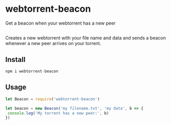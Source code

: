 # webtorrent-beacon
Get a beacon when your webtorrent has a new peer

##
Creates a new webtorrent with your file name and data and sends a beacon whenever a new peer arrives on your torrent.

## Install
```js
npm i webtorrent-beacon
```

## Usage
```js
let Beacon = require('webtorrent-beacon')

let beacon = new Beacon('my filename.txt', 'my data', b => {
 console.log('My torrent has a new peer:', b)
})
```